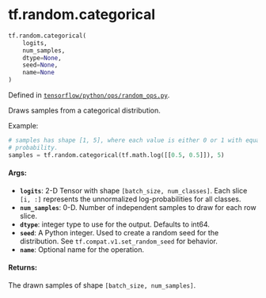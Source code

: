 <div itemscope itemtype="http://developers.google.com/ReferenceObject">
<meta itemprop="name" content="tf.random.categorical" />
<meta itemprop="path" content="Stable" />
</div>

# tf.random.categorical

``` python
tf.random.categorical(
    logits,
    num_samples,
    dtype=None,
    seed=None,
    name=None
)
```



Defined in [`tensorflow/python/ops/random_ops.py`](/code/stable/tensorflow/python/ops/random_ops.py).

Draws samples from a categorical distribution.

Example:

```python
# samples has shape [1, 5], where each value is either 0 or 1 with equal
# probability.
samples = tf.random.categorical(tf.math.log([[0.5, 0.5]]), 5)
```

#### Args:

* <b>`logits`</b>: 2-D Tensor with shape `[batch_size, num_classes]`.  Each slice
    `[i, :]` represents the unnormalized log-probabilities for all classes.
* <b>`num_samples`</b>: 0-D.  Number of independent samples to draw for each row slice.
* <b>`dtype`</b>: integer type to use for the output. Defaults to int64.
* <b>`seed`</b>: A Python integer. Used to create a random seed for the distribution.
    See `tf.compat.v1.set_random_seed` for behavior.
* <b>`name`</b>: Optional name for the operation.


#### Returns:

The drawn samples of shape `[batch_size, num_samples]`.